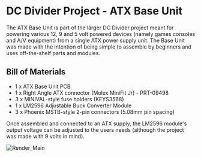 # DC Divider Project - ATX Base Unit

The ATX Base Unit is part of the larger DC Divider project meant for powering various 12, 9 and 5 volt powered devices (namely games consoles and A/V equipment) from a single ATX power supply unit. The Base Unit was made with the intention of being simple to assemble by beginners and uses off-the-shelf parts and modules.

## Bill of Materials

- 1 x ATX Base Unit PCB
- 1 x Right Angle ATX connector (Molex MiniFit Jr) - PRT-09498
- 3 x MINIVAL-style fuse holders (KEYS3568)
- 1 x LM2596 Adjustable Buck Converter Module
- 3 x Phoenix MSTB-style 2-pin connectors (5.08mm pin spacing)

Once assembled and connected to an ATX supply, the LM2596 module's output voltage can be adjusted to the users needs (although the project was made with 9 volts in mind).

![Render_Main](https://github.com/Sharkeology/DC_Divider_ATX_Unit/assets/112336841/d2d30d18-7825-4799-808d-1f6e453c41a5)
